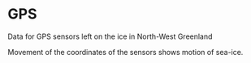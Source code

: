 # GPS
Data for GPS sensors left on the ice in North-West Greenland

Movement of the coordinates of the sensors shows motion of sea-ice.


